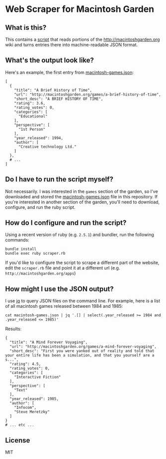 # Web Scraper for Macintosh Garden

## What is this?

This contains a [script](scraper.rb) that reads portions of the http://macintoshgarden.org wiki and turns entries there into machine-readable JSON format.

## What's the output look like?

Here's an example, the first entry from [macintosh-games.json](macintosh-games.json):

```
[
  {
    "title": "A Brief History of Time",
    "url": "http://macintoshgarden.org/games/a-brief-history-of-time",
    "short_desc": "A BRIEF HISTORY OF TIME",
    "rating": 3.6,
    "rating_votes": 0,
    "categories": [
      "Educational"
    ],
    "perspective": [
      "1st Person"
    ],
    "year_released": 1994,
    "author": [
      "Creative technology Ltd."
    ]
  },
  # ...
]
```

## Do I have to run the script myself?

Not necessarily. I was interested in the `games` section of the garden, so I've downloaded and stored the [macintosh-games.json](macintosh-games.json) file in this repository. If you're interested in another section of the garden, you'll need to download, configure, and run the ruby script.

## How do I configure and run the script?

Using a recent version of ruby (e.g. `2.5.1`) and bundler, run the following commands:

```
bundle install
bundle exec ruby scraper.rb
```

If you'd like to configure the script to scrape a different part of the website, edit the `scraper.rb` file and point it at a different url (e.g. `http://macintoshgarden.org/apps`)

## How might I use the JSON output?

I use [jq](https://stedolan.github.io/jq/) to query JSON files on the command line. For example, here is a list of all macintosh games released between 1984 and 1985:

```
cat macintosh-games.json | jq '.[] | select(.year_released >= 1984 and .year_released <= 1985)'
```

Results:

```
{
  "title": "A Mind Forever Voyaging",
  "url": "http://macintoshgarden.org/games/a-mind-forever-voyaging",
  "short_desc": "First you were yanked out of reality and told that your entire life has been a simulation, and that you yourself are a s...",
  "rating": 4.5,
  "rating_votes": 0,
  "categories": [
    "Interactive Fiction"
  ],
  "perspective": [
    "Text"
  ],
  "year_released": 1985,
  "author": [
    "Infocom",
    "Steve Meretzky"
  ]
}
# ... etc ...
```

## License

MIT

